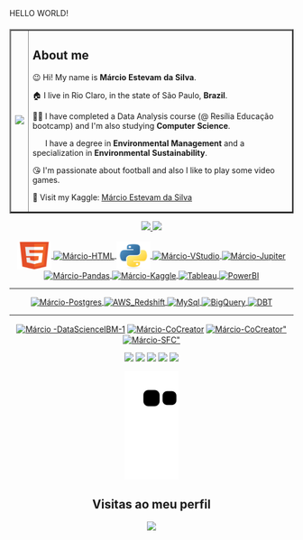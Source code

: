 <marquee direction="down">HELLO WORLD!</marquee>

<p align="center"><table border="2">
  <tr>
    <td><p align="left"><img        src=https://static.wixstatic.com/media/fa559d_fa2cf4ccc63e4aa6b4139bd9fd83a54c~mv2.jpg/v1/crop/x_74,y_0,w_550,h_595/fill/w_215,h_232,al_c,q_80,usm_0.66_1.00_0.01/marcio.webp">     </p></td>
    <td>
    <p align="center"><h2>About me</h2></p>
      <p align="left">😉 Hi! My name is <b>Márcio Estevam da Silva</b>.</p>
      <p align="left">🏠 I live in Rio Claro, in the state of São Paulo, <b>Brazil</b>.</p>
    <p align="letf">🧑‍🎓 I have completed a Data Analysis course (@ Resília Educação bootcamp) and I'm also studying <b>Computer Science</b>.</p>
      <p align="left">&nbsp &nbsp &nbsp I have a degree in <b>Environmental Management</b> and a specialization in <b>Environmental Sustainability</b>.</p>
    <p align="left">😘 I'm passionate about football and also I like to play some video games.</p>
      <p align="left">🔭 Visit my Kaggle: <a href="https://www.kaggle.com/mrcioestevamdasilva" target="_blank" rel="noopener noreferrer">Márcio Estevam da Silva</a></p>
    </td>
  </tr>
</table></p>
<div align="center">
  
  <a href="https://github.com/Mestevam1976">
  <img height="160em" src="https://github-readme-stats.vercel.app/api?username=Mestevam1976&show_icons=true&theme=dark&include_all_commits=true&count_private=true"/>
  <img height="160em" src="https://github-readme-stats.vercel.app/api/top-langs/?username=Mestevam1976&layout=compact&langs_count=7&theme=dark"/>
    
</div>
  
<div style="display: inline_block" align="center"><br>
  
  <img align="center" alt="Márcio-HTML" height="50" width="60" src="https://raw.githubusercontent.com/devicons/devicon/master/icons/html5/html5-original.svg">
  <img align="center" alt="Márcio-HTML" height="50" width="60" src="https://static.wixstatic.com/media/fa559d_2872f7e9c8224470878783922c5a4048~mv2.png/v1/fill/w_175,h_175,al_c,q_85,usm_0.66_1.00_0.01/kisspng-computer-icons-pro-git-portable-network-graphics-i-git-book-pro-git-app-app-5b8054.webp">
  <img align="center" alt="Márcio-Python" height="50" width="60" src="https://raw.githubusercontent.com/devicons/devicon/master/icons/python/python-original.svg">
  <img align="center" alt="Márcio-VStudio" height="50" width="60"img src="https://cdn.jsdelivr.net/gh/devicons/devicon/icons/visualstudio/visualstudio-plain.svg" />
  <img align="center" alt="Márcio-Jupiter" height="50" width="60" img src="https://cdn.jsdelivr.net/gh/devicons/devicon/icons/jupyter/jupyter-original-wordmark.svg"/>
      <img align="center" alt="Márcio-Pandas" height="80" width="80" src="https://pandas.pydata.org/static/img/pandas_secondary.svg">
      <img align="center" alt="Márcio-Kaggle" height="60" width="100" src="https://static.wixstatic.com/media/fa559d_e059e61d8b71406c832b1e29e81b6dd4~mv2.png/v1/fill/w_196,h_89,al_c,q_85,usm_0.66_1.00_0.01,enc_auto/pngegg%20(4).png">
      <img align="center" alt="Tableau" height="160" width="140" src="https://jfox.com.br/wp-content/uploads/2020/07/kisspng-tableau-software-computer-software-logo-business-i-solutions-hiq-labs-5ba37fd00080f3.8961677415374417440021.png">
      <img align="center" alt="PowerBI" height="40" width="100" src="https://static.wixstatic.com/media/fa559d_4b495a216e094b78a95a2684a954ad63~mv2.png/v1/fill/w_268,h_67,al_c,q_85,usm_0.66_1.00_0.01,enc_auto/pngegg.png"> 
      <hr>
      <img align="center" alt="Márcio-Postgres" height="80" width="100" img src="https://static.wixstatic.com/media/fa559d_e8a31db1241d4602b4e4590bd066d1e8~mv2.png/v1/fill/w_207,h_182,al_c,q_85,usm_0.66_1.00_0.01/kisspng-postgresql-database-logo-application-software-comp-iterative-consulting-web-develo.webp">
      <img align="center" alt="AWS_Redshift" height="80" width="150" src="https://static.wixstatic.com/media/fa559d_ee71f759d3554e96810203ee9a4d06a6~mv2.png/v1/fill/w_185,h_104,al_c,q_85,usm_0.66_1.00_0.01,enc_auto/amazon_redshift.png">
      <img align="center" alt="MySql" height="40" width="120" src="https://static.wixstatic.com/media/fa559d_ba51cf10f1a44f1bac8c72310c019ed7~mv2.png/v1/fill/w_186,h_96,al_c,q_85,usm_0.66_1.00_0.01,enc_auto/pngegg%20(1).png">
      <img align="center" alt="BigQuery" height="90" width="90" src="https://static.wixstatic.com/media/fa559d_303d631c64fa4091a24fd3f5c588db77~mv2.png/v1/fill/w_109,h_104,al_c,q_85,usm_0.66_1.00_0.01,enc_auto/pngegg%20(2).png">
      <img align="center" alt="DBT" height="40" width="150" src=https://static.wixstatic.com/media/fa559d_2aa30d0a4ed84649a36bf0881fe051dd~mv2.png/v1/fill/w_147,h_56,al_c,q_85,usm_0.66_1.00_0.01,enc_auto/dbt-logo.png">
  <hr>
  <a href="https://www.credly.com/badges/8a4f9cad-0f92-43cb-bc84-2ad169743411/public_url" target="_blank"><img align="center" alt="Márcio -DataScienceIBM-1" height="95" width="95" img src="https://static.wixstatic.com/media/fa559d_1ef88abf7c68464f9d16d1155256aee3~mv2.png/v1/fill/w_95,h_95,al_c,q_85,usm_0.66_1.00_0.01/data-science-foundations-level-1.webp"/></a>
      <a href="https://www.credly.com/badges/858e14f2-5dcd-4102-ba59-c5c0d59c721b/public_url" target="_blank"><img align="center" alt="Márcio-CoCreator" height="95" width="95" img src="https://static.wixstatic.com/media/fa559d_5c4d77996088453eb447bdf422967316~mv2.png/v1/fill/w_95,h_95,al_c,q_85/cocreator.webp"/></a>
  <a href="https://www.credly.com/badges/53271981-37cf-439c-ae9b-745a84618e7d/public_url" target="_blank"><img align="center" alt=Márcio-CoCreator" height="95" width="95" img src="https://static.wixstatic.com/media/fa559d_a3c6b144e31941f09a69012f92bd3805~mv2.png/v1/fill/w_90,h_90,al_c,q_85,usm_0.66_1.00_0.01/enterprise-design-thinking-practitioner.webp"/></a>
  <a href="https://www.scrumstudy.com/certification/verify?type=SFC&number=778995" target="blank"><img align="center" alt=Márcio-SFC" height="100" width="100" img src="https://www.scrumstudy.com/Scrum-Images/brand-logo/badge-SFC.png"/></a> 
<p>  
</div>
  
  <div align="center"> 
  <a href="https://www.youtube.com/channel/UCqPcqSW_VcECSZqJaD54tBQ" target="_blank"><img src="https://img.shields.io/badge/YouTube-FF0000?style=for-the-badge&logo=youtube&logoColor=white" target="_blank"></a>
  <a href = "mailto:marcio.estevam@yahoo.com"><img src="https://img.shields.io/badge/-Gmail-%23333?style=for-the-badge&logo=gmail&logoColor=white" target="_blank"></a>
  <a href="https://www.linkedin.com/in/marcio-estevam-da-silva-mes16876" target="_blank"><img src="https://img.shields.io/badge/-LinkedIn-%230077B5?style=for-the-badge&logo=linkedin&logoColor=white" target="_blank"></a> 
 <a href="https://api.whatsapp.com/send?phone=5519998421176&text=Oi%20Márcio" target="_blank"><img src="https://img.shields.io/badge/WhatsApp-25D366?style=for-the-badge&logo=whatsapp&logoColor=white"></a>
    <a href="https://twitter.com/Estevma" target="_blank"><img src="https://img.shields.io/twitter/follow/Estevma?style=for-the-badge"></a>
    
 ![Snake animation](https://github.com/Mestevam1976/Mestevam1976/blob/output/github-contribution-grid-snake.svg)
 
 <p align="center"> 

 ## Visitas ao meu perfil <br>
 <p align="center"> 
   <img alingn="center" src="https://profile-counter.glitch.me/Mestevam1976/count.svg" />
 </p>

</p>
 
</div>
